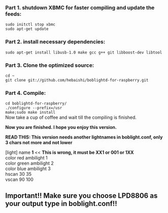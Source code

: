 ### **Part 1.** shutdown XBMC for faster compiling and update the feeds:   
`sudo initctl stop xbmc`  
`sudo apt-get update`  

### **Part 2.** install necessary dependencies:   
`sudo apt-get install libusb-1.0 make gcc g++ git libboost-dev libtool`   

### **Part 3.** Clone the optimized source:   
`cd ~`   
`git clone git://github.com/hebaishi/boblightd-for-raspberry.git`   

### **Part 4.** Compile:   
`cd boblightd-for-raspberry/`   
`./configure --prefix=/usr`   
`make;sudo make install`   
Now take a cup of coffee and wait till the compiling is finished.      

**Now you are finished. I hope you enjoy this version.**


**READ THIS: This version needs another lightnames in boblight.conf, only 3 chars not more and not lower**

[light]
name **1** << **This is wrong, it must be XX1 or 001 or 1XX**   
color red ambilight 1   
color green ambilight 2   
color blue ambilight 3   
hscan 30 35   
vscan 90 100   

## Important!! Make sure you choose LPD8806 as your output type in boblight.conf!!
